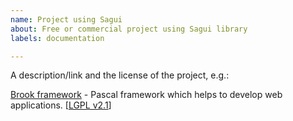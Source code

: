 ```yaml
---
name: Project using Sagui
about: Free or commercial project using Sagui library
labels: documentation

---
```


A description/link and the license of the project, e.g.:

[Brook framework](https://github.com/risoflora/brookframework) - Pascal framework which helps to develop web applications. [[LGPL v2.1](https://github.com/risoflora/brookframework/blob/main/LICENSE)]
